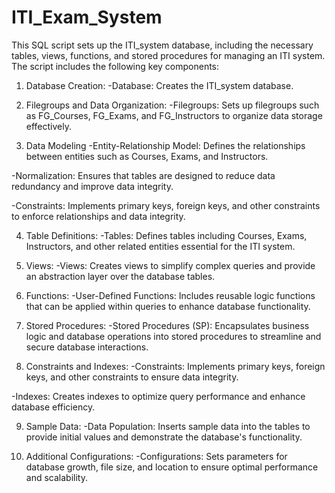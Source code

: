 # ITI_Exam_System
This SQL script sets up the ITI_system database, including the necessary tables, views, functions, and stored procedures for managing an ITI system. The script includes the following key components:

1. Database Creation:
-Database: Creates the ITI_system database.

2. Filegroups and Data Organization:
-Filegroups: Sets up filegroups such as FG_Courses, FG_Exams, and FG_Instructors to organize data storage effectively.

3. Data Modeling
-Entity-Relationship Model: Defines the relationships between entities such as Courses, Exams, and Instructors.

-Normalization: Ensures that tables are designed to reduce data redundancy and improve data integrity.

-Constraints: Implements primary keys, foreign keys, and other constraints to enforce relationships and data integrity.

4. Table Definitions:
-Tables: Defines tables including Courses, Exams, Instructors, and other related entities essential for the ITI system.

5. Views:
-Views: Creates views to simplify complex queries and provide an abstraction layer over the database tables.

6. Functions:
-User-Defined Functions: Includes reusable logic functions that can be applied within queries to enhance database functionality.

7. Stored Procedures:
-Stored Procedures (SP): Encapsulates business logic and database operations into stored procedures to streamline and secure database interactions.

8. Constraints and Indexes:
-Constraints: Implements primary keys, foreign keys, and other constraints to ensure data integrity.

-Indexes: Creates indexes to optimize query performance and enhance database efficiency.

9. Sample Data:
-Data Population: Inserts sample data into the tables to provide initial values and demonstrate the database's functionality.

10. Additional Configurations:
-Configurations: Sets parameters for database growth, file size, and location to ensure optimal performance and scalability.
